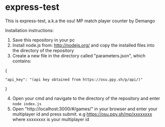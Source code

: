 # express-test

This is express-test, a.k.a the osu! MP match player counter by Demango

Installation instructions:

1. Save this repository in your pc
2. Install node.js from: http://nodejs.org/ and copy the installed files into the directory of the repository
3. Create a new file in the directory called "parameters.json", which contains:

  {
  
    "api_key": "(api key obtained from https://osu.ppy.sh/p/api/)"
    
  }

4. Open your cmd and navigate to the directory of the repository and enter ``node index.js``
5. Open "http://localhost:3000/#/games/" in your browser and enter your multiplayer id and press submit.
e.g https://osu.ppy.sh/mp/xxxxxxxx where xxxxxxxx is your multiplayer id
